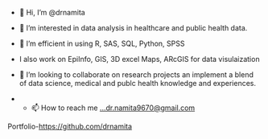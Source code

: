 - 👋 Hi, I’m @drnamita
- 👀 I’m interested in data analysis in healthcare and public health data.
- 🌱 I’m efficient in using R, SAS, SQL, Python, SPSS
- I also work on EpiInfo, GIS, 3D excel Maps, ARcGIS for data visulaization
  
- 💞️ I’m looking to collaborate on research projects an implement a blend of data science, medical and publc health knowledge and experiences.
- - 📫 How to reach me ...dr.namita9670@gmail.com

<!---
drnamita/drnamita is a ✨ special ✨ repository because its `README.md` (this file) appears on your GitHub profile.
You can click the Preview link to take a look at your changes.
--->
Portfolio-https://github.com/drnamita
